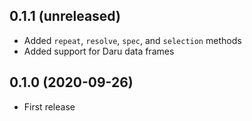 ## 0.1.1 (unreleased)

- Added `repeat`, `resolve`, `spec`, and `selection` methods
- Added support for Daru data frames

## 0.1.0 (2020-09-26)

- First release
